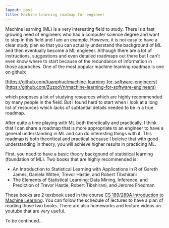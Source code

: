 ```yaml
---
layout: post
title: Machine Learning roadmap for engineer
---
```


Machine learning (ML) is a very interesting field to study. There is a fast growing need of engineers who had a computer science degree and want to step in this field and I am an example. However, it is not easy to have a clear study plan so that you can actually understand the background of ML and then eventually become a ML engineer. Although there are a lot of instructions, suggestions and even detailed roadmaps out there but I can't even know where to start because of the redundance of information in those approches. One of the most popular machine learning roadmap is one on github:

[https://github.com/tuanphuc/machine-learning-for-software-engineers](https://github.com/ZuzooVn/machine-learning-for-software-engineers)

which proposes a lot of studying resources which are highly recommended by many people in the field. But I found hard to start when I look at a long list of resources which lacks of subtantial details needed to be in a true roadmap.

After quite a time playing with ML both theretically and practically, I think that I can share a roadmap that is more appropriate to an engineer to have a general understanding in ML and can do interesting things with it. This roadmap is both theoritical and practical because I beleive that with good understanding in theory, you will achieve higher results in practicing ML.

First, you need to have a basic theory backgound of statistical learning (foundation of ML). Two books that are highly recommended is:

  - An Introduction to Statistical Learning with Applications in R of Gareth James, Daniela Witten, Trevor Hastie, and Robert Tibshirani
  -  The Elements of Statistical Learning: Data Mining, Inference, and Prediction of Trevor Hastie, Robert Tibshirani, and Jerome Friedman
  
Those books are 2 textbook used in the course [CS 189/289A Introduction to Machine Learning](https://people.eecs.berkeley.edu/~jrs/189s16/). You can follow the schedule of lectures to have a plan of reading those two books. There are also homeworks and lecture videos on youtube that are very useful.

To be continued...
